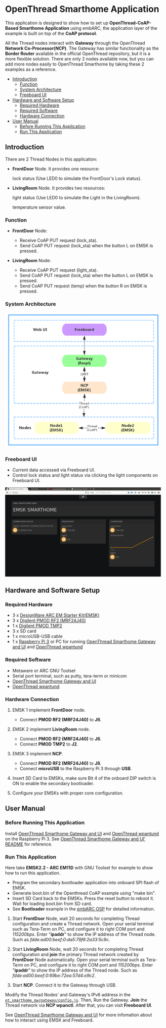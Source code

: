 # OpenThread Smarthome Application
This application is designed to show how to set up **OpenThread-CoAP-Based Smarthome Application** using embARC, the application layer of the example is built on top of the **CoAP protocol**.

All the Thread nodes interact with **Gateway** through the OpenThread **Network Co-Processor(NCP)**. The Gateway has similar functionality as the **Border Router** available in the official OpenThread repository, but it is a more flexible solution. There are only 2 nodes available now, but you can add more nodes easily to OpenThread Smarthome by taking these 2 examples as a reference.

* [Introduction](#introduction)
	* [Function](#function)
	* [System Architecture](#system-architecture)
	* [Freeboard UI](#freeboard-ui)
* [Hardware and Software Setup](#hardware-and-software-setup)
	* [Required Hardware](#required-hardware)
	* [Required Software](#required-software)
	* [Hardware Connection](#hardware-connection)
* [User Manual](#user-manual)
	* [Before Running This Application](#before-running-this-application)
	* [Run This Application](#run-this-application)

## Introduction

There are 2 Thread Nodes in this application:

- **FrontDoor** Node. It provides one resource:

	lock status (Use LED0 to simulate the FrontDoor's Lock status). 

- **LivingRoom** Node. It provides two resources:

	light status (Use LED0 to simulate the Light in the LivingRoom).
	
	temperature sensor value.

### Function

- **FrontDoor** Node:

	- Receive CoAP PUT request (lock_sta).
	- Send CoAP PUT request (lock_sta) when the button L on EMSK is pressed.

- **LivingRoom** Node:

	- Receive CoAP PUT request (light_sta).
	- Send CoAP PUT request (lock_sta) when the button L on EMSK is pressed.
	- Send CoAP PUT request (temp) when the button R on EMSK is pressed.

### System Architecture

![openthread_smarthome_application][1]

### Freeboard UI

- Current data accessed via Freeboard UI.
- Control lock status and light status via clicking the light components on Freeboard UI.

![freeboard_ui][2]

## Hardware and Software Setup
### Required Hardware

- 3 x [DesignWare ARC EM Starter Kit(EMSK)][30]
- 3 x [Digilent PMOD RF2 (MRF24J40)][31]
- 1 x [Digilent PMOD TMP2][32]
- 3 x SD card
- 1 x microUSB-USB cable
- 1 x [Raspberry Pi 3][33] or PC for running [OpenThread Smarthome Gateway and UI][34] and [OpenThread wpantund][35]

### Required Software

- Metaware or ARC GNU Toolset
- Serial port terminal, such as putty, tera-term or minicom
- [OpenThread Smarthome Gateway and UI][34]
- [OpenThread wpantund][35]

### Hardware Connection

1. EMSK 1 implement **FrontDoor** node.
	- Connect **PMOD RF2 (MRF24J40)** to **J6**.

2. EMSK 2 implement **LivingRoom** node.
	- Connect **PMOD RF2 (MRF24J40)** to **J6**.
	- Connect **PMOD TMP2** to **J2**.

3. EMSK 3 implement **NCP**.
	- Connect **PMOD RF2 (MRF24J40)** to **J6**.
	- Connect **microUSB** to the Raspberry Pi 3 through **USB**.

4. Insert SD Card to EMSKs, make sure Bit 4 of the onboard DIP switch is ON to enable the secondary bootloader.

5. Configure your EMSKs with proper core configuration.

## User Manual
### Before Running This Application

Install [OpenThread Smarthome Gateway and UI][34] and [OpenThread wpantund][35] on the Raspberry Pi 3.
   See [OpenThread Smarthome Gateway and UI' README][34] for reference.

### Run This Application

Here take **EMSK2.2 - ARC EM11D** with GNU Toolset for example to show how to run this application.

- Program the secondary bootloader application into onboard SPI flash of EMSK.
- Generate boot.bin of the Openthread CoAP example using "make bin".
- Insert SD Card back to the EMSKs. Press the reset button to reboot it. Wait for loading boot.bin from SD card.
- See **Bootloader** example in the [embARC OSP][37] for detailed information.

1. Start **FrontDoor** Node, wait 20 seconds for completing Thread configuration and create a Thread network.
   Open your serial terminal such as Tera-Term on PC, and configure it to right COM port and *115200bps*.
   Enter "**ipaddr**" to show the IP address of the Thread node. Such as *fdde:ad00:beef:0:da5:79f6:2a33:5c9c*.

2. Start **LivingRoom** Node, wait 20 seconds for completing Thread configuration and **join** the primary Thread network
   created by **FrontDoor** Node automatically.
   Open your serial terminal such as Tera-Term on PC, and configure it to right COM port and *115200bps*.
   Enter "**ipaddr**" to show the IP address of the Thread node. Such as *fdde:ad00:beef:0:69be:72ea:57d4:e9c2*.

3. Start **NCP**. Connect it to the Gateway through USB.

Modify the Thread Nodes' and Gateway's IPv6 address in the [`ot_smarthome_gw/gateway/config.js`][36]. Then, Run the Gateway.
**Join** the Thread network via **NCP wpanctl**. After that, you can visit **Freeboard UI**.

See [OpenThread Smarthome Gateway and UI][35] for more infomation about how to interact using EMSK and Freeboard.

[1]: ./doc/screenshots/openthread_smarthome_application.png "openthread_smarthome_application"
[2]: ./doc/screenshots/freeboard_ui.png "freeboard_ui"

[30]: https://www.synopsys.com/dw/ipdir.php?ds=arc_em_starter_kit    "DesignWare ARC EM Starter Kit(EMSK)"
[31]: http://store.digilentinc.com/pmod-rf2-ieee-802-15-rf-transceiver/    "Digilent PMOD RF2 (MRF24J40)"
[32]: http://store.digilentinc.com/pmod-tmp2-temperature-sensor/    "Digilent PMOD TMP2"
[33]: https://www.raspberrypi.org/products/raspberry-pi-3-model-b/    "Raspberry Pi 3"
[34]: https://github.com/XiangcaiHuang/ot_smarthome_gw    "OpenThread Smarthome Gateway and UI"
[35]: https://github.com/openthread/wpantund    "OpenThread wpantund"
[36]: https://github.com/XiangcaiHuang/ot_smarthome_gw/blob/master/gateway/config.js    "`ot_smarthome_gw/gateway/config.js`"
[37]: https://github.com/foss-for-synopsys-dwc-arc-processors/embarc_osp    "embARC OSP"